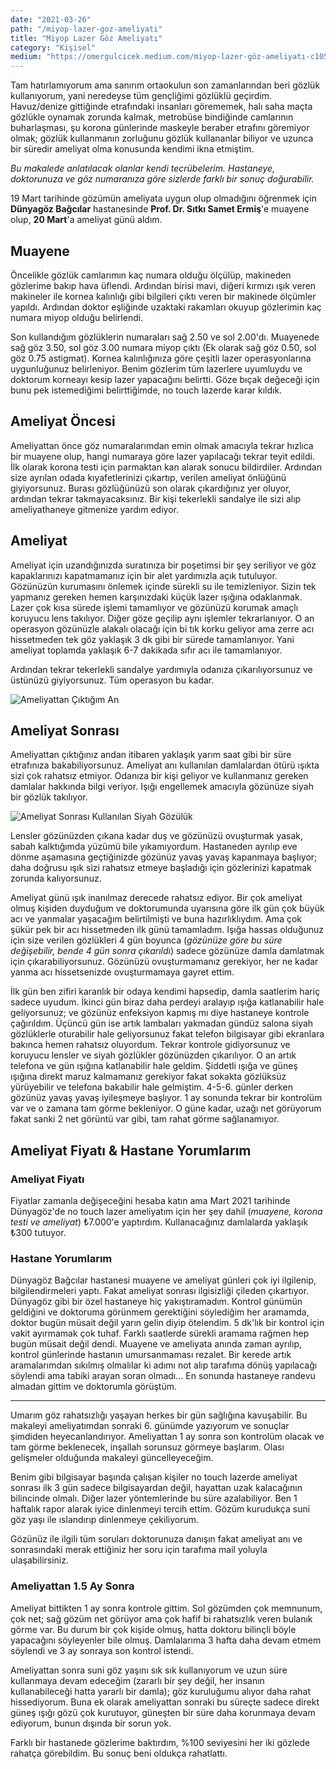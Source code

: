 ```yaml
---
date: "2021-03-26"
path: "/miyop-lazer-goz-ameliyati"
title: "Miyop Lazer Göz Ameliyatı"
category: "Kişisel"
medium: "https://omergulcicek.medium.com/miyop-lazer-göz-ameliyatı-c1052dba0d82"
---
```


Tam hatırlamıyorum ama sanırım ortaokulun son zamanlarından beri gözlük kullanıyorum, yani neredeyse tüm gençliğimi gözlüklü geçirdim. Havuz/denize gittiğinde etrafındaki insanları görememek, halı saha maçta gözlükle oynamak zorunda kalmak, metrobüse bindiğinde camlarının buharlaşması, şu korona günlerinde maskeyle beraber etrafını göremiyor olmak; gözlük kullanmanın zorluğunu gözlük kullananlar biliyor ve uzunca bir süredir ameliyat olma konusunda kendimi ikna etmiştim.

_Bu makalede anlatılacak olanlar kendi tecrübelerim. Hastaneye, doktorunuza ve göz numaranıza göre sizlerde farklı bir sonuç doğurabilir._

19 Mart tarihinde gözümün ameliyata uygun olup olmadığını öğrenmek için **Dünyagöz Bağcılar** hastanesinde **Prof. Dr. Sıtkı Samet Ermiş**'e muayene olup, **20 Mart**'a ameliyat günü aldım.

## Muayene

Öncelikle gözlük camlarımın kaç numara olduğu ölçülüp, makineden gözlerime bakıp hava üflendi. Ardından birisi mavi, diğeri kırmızı ışık veren makineler ile kornea kalınlığı gibi bilgileri çıktı veren bir makinede ölçümler yapıldı. Ardından doktor eşliğinde uzaktaki rakamları okuyup gözlerimin kaç numara miyop olduğu belirlendi.

Son kullandığım gözlüklerin numaraları sağ 2.50 ve sol 2.00'dı. Muayenede sağ göz 3.50, sol göz 3.00 numara miyop çıktı (Ek olarak sağ göz 0.50, sol göz 0.75 astigmat). Kornea kalınlığınıza göre çeşitli lazer operasyonlarına uygunluğunuz belirleniyor. Benim gözlerim tüm lazerlere uyumluydu ve doktorum korneayı kesip lazer yapacağını belirtti. Göze bıçak değeceği için bunu pek istemediğimi belirttiğimde, no touch lazerde karar kıldık.

## Ameliyat Öncesi

Ameliyattan önce göz numaralarımdan emin olmak amacıyla tekrar hızlıca bir muayene olup, hangi numaraya göre lazer yapılacağı tekrar teyit edildi. İlk olarak korona testi için parmaktan kan alarak sonucu bildirdiler. Ardından size ayrılan odada kıyafetlerinizi çıkartıp, verilen ameliyat önlüğünü giyiyorsunuz. Burası gözlüğünüzü son olarak çıkardığınız yer oluyor, ardından tekrar takmayacaksınız. Bir kişi tekerlekli sandalye ile sizi alıp ameliyathaneye gitmenize yardım ediyor.

## Ameliyat

Ameliyat için uzandığınızda suratınıza bir poşetimsi bir şey seriliyor ve göz kapaklarınızı kapatmamanız için bir alet yardımızla açık tutuluyor. Gözünüzün kurumasını önlemek içinde sürekli su ile temizleniyor. Sizin tek yapmanız gereken hemen karşınızdaki küçük lazer ışığına odaklanmak. Lazer çok kısa sürede işlemi tamamlıyor ve gözünüzü korumak amaçlı koruyucu lens takılıyor. Diğer göze geçilip aynı işlemler tekrarlanıyor. O an operasyon gözünüzle alakalı olacağı için bi tık korku geliyor ama zerre acı hissetmeden tek göz yaklaşık 3 dk gibi bir sürede tamamlanıyor. Yani ameliyat toplamda yaklaşık 6-7 dakikada sıfır acı ile tamamlanıyor.

Ardından tekrar tekerlekli sandalye yardımıyla odanıza çıkarılıyorsunuz ve üstünüzü giyiyorsunuz. Tüm operasyon bu kadar.

![Ameliyattan Çıktığım An](/img/blog/2021-03-26/ameliyattan-ciktiktan-sonra.jpg)

## Ameliyat Sonrası

Ameliyattan çıktığınız andan itibaren yaklaşık yarım saat gibi bir süre etrafınıza bakabiliyorsunuz. Ameliyat anı kullanılan damlalardan ötürü ışıkta sizi çok rahatsız etmiyor. Odanıza bir kişi geliyor ve kullanmanız gereken damlalar hakkında bilgi veriyor. Işığı engellemek amacıyla gözünüze siyah bir gözlük takılıyor.

![Ameliyat Sonrası Kullanılan Siyah Gözülük](/img/blog/2021-03-26/ameliyat-sonrasi-gozluk.jpg)

Lensler gözünüzden çıkana kadar duş ve gözünüzü ovuşturmak yasak, sabah kalktığımda yüzümü bile yıkamıyordum. Hastaneden ayrılıp eve dönme aşamasına geçtiğinizde gözünüz yavaş yavaş kapanmaya başlıyor; daha doğrusu ışık sizi rahatsız etmeye başladığı için gözlerinizi kapatmak zorunda kalıyorsunuz.

Ameliyat günü ışık inanılmaz derecede rahatsız ediyor. Bir çok ameliyat olmuş kişiden duyduğum ve doktorumunda uyarısına göre ilk gün çok büyük acı ve yanmalar yaşacağım belirtilmişti ve buna hazırlıklıydım. Ama çok şükür pek bir acı hissetmeden ilk günü tamamladım. Işığa hassas olduğunuz için size verilen gözlükleri 4 gün boyunca (_gözünüze göre bu süre değişebilir, bende 4 gün sonra çıkarıldı_) sadece gözünüze damla damlatmak için çıkarabiliyorsunuz. Gözünüzü ovuşturmamanız gerekiyor, her ne kadar yanma acı hissetsenizde ovuşturmamaya gayret ettim.

İlk gün ben zifiri karanlık bir odaya kendimi hapsedip, damla saatlerim hariç sadece uyudum. İkinci gün biraz daha perdeyi aralayıp ışığa katlanabilir hale geliyorsunuz; ve gözünüz enfeksiyon kapmış mı diye hastaneye kontrole çağırıldım. Üçüncü gün ise artık lambaları yakmadan gündüz salona siyah gözlüklerle oturabilir hale geliyorsunuz fakat telefon bilgisayar gibi ekranlara bakınca hemen rahatsız oluyordum. Tekrar kontrole gidiyorsunuz ve koruyucu lensler ve siyah gözlükler gözünüzden çıkarılıyor. O an artık telefona ve gün ışığına katlanabilir hale geldim. Şiddetli ışığa ve güneş ışığına direkt maruz kalmamanız gerekiyor fakat sokakta gözlüksüz yürüyebilir ve telefona bakabilir hale gelmiştim. 4-5-6. günler derken gözünüz yavaş yavaş iyileşmeye başlıyor. 1 ay sonunda tekrar bir kontrolüm var ve o zamana tam görme bekleniyor. O güne kadar, uzağı net görüyorum fakat sanki 2 net görüntü var gibi, tam rahat görme sağlanamıyor.

## Ameliyat Fiyatı & Hastane Yorumlarım

### Ameliyat Fiyatı

Fiyatlar zamanla değişeceğini hesaba katın ama Mart 2021 tarihinde Dünyagöz'de no touch lazer ameliyatım için her şey dahil (_muayene, korona testi ve ameliyat_) ₺7.000'e yaptırdım. Kullanacağınız damlalarda yaklaşık ₺300 tutuyor.

### Hastane Yorumlarım

Dünyagöz Bağcılar hastanesi muayene ve ameliyat günleri çok iyi ilgilenip, bilgilendirmeleri yaptı. Fakat ameliyat sonrası ilgisizliği çileden çıkartıyor. Dünyagöz gibi bir özel hastaneye hiç yakıştıramadım. Kontrol günümün geldiğini ve doktoruma görünmem gerektiğini söylediğim her aramamda, doktor bugün müsait değil yarın gelin diyip ötelendim. 5 dk'lık bir kontrol için vakit ayırmamak çok tuhaf. Farklı saatlerde sürekli aramama rağmen hep bugün müsait değil dendi. Muayene ve ameliyata anında zaman ayrılıp, kontrol günlerinde hastanın umursanmaması rezalet. Bir kerede artık aramalarımdan sıkılmış olmalılar ki adımı not alıp tarafıma dönüş yapılacağı söylendi ama tabiki arayan soran olmadı... En sonunda hastaneye randevu almadan gittim ve doktorumla görüştüm.

---

Umarım göz rahatsızlığı yaşayan herkes bir gün sağlığına kavuşabilir. Bu makaleyi ameliyatımdan sonraki 6. günümde yazıyorum ve sonuçlar şimdiden heyecanlandırıyor. Ameliyattan 1 ay sonra son kontrolüm olacak ve tam görme beklenecek, inşallah sorunsuz görmeye başlarım. Olası gelişmeler olduğunda makaleyi güncelleyeceğim.

Benim gibi bilgisayar başında çalışan kişiler no touch lazerde ameliyat sonrası ilk 3 gün sadece bilgisayardan değil, hayattan uzak kalacağının bilincinde olmalı. Diğer lazer yöntemlerinde bu süre azalabiliyor. Ben 1 haftalık rapor alarak iyice dinlenmeyi tercih ettim. Gözüm kurudukça suni göz yaşı ile ıslandırıp dinlenmeye çekiliyorum.

Gözünüz ile ilgili tüm soruları doktorunuza danışın fakat ameliyat anı ve sonrasındaki merak ettiğiniz her soru için tarafıma mail yoluyla ulaşabilirsiniz.

### Ameliyattan 1.5 Ay Sonra

Ameliyat bittikten 1 ay sonra kontrole gittim. Sol gözümden çok memnunum, çok net; sağ gözüm net görüyor ama çok hafif bi rahatsızlık veren bulanık görme var. Bu durum bir çok kişide olmuş, hatta doktoru bilinçli böyle yapacağını söyleyenler bile olmuş. Damlalarıma 3 hafta daha devam etmem söylendi ve 3 ay sonraya son kontrol istendi.

Ameliyattan sonra suni göz yaşını sık sık kullanıyorum ve uzun süre kullanmaya devam edeceğim (zararlı bir şey değil, her insanın kullanabileceği hatta yararlı bir damla); göz kuruluğumu alıyor daha rahat hissediyorum. Buna ek olarak ameliyattan sonraki bu süreçte sadece direkt güneş ışığı gözü çok kurutuyor, güneşten bir süre daha korunmaya devam ediyorum, bunun dışında bir sorun yok.

Farklı bir hastanede gözlerime baktırdım, %100 seviyesini her iki gözlede rahatça görebildim. Bu sonuç beni oldukça rahatlattı.
